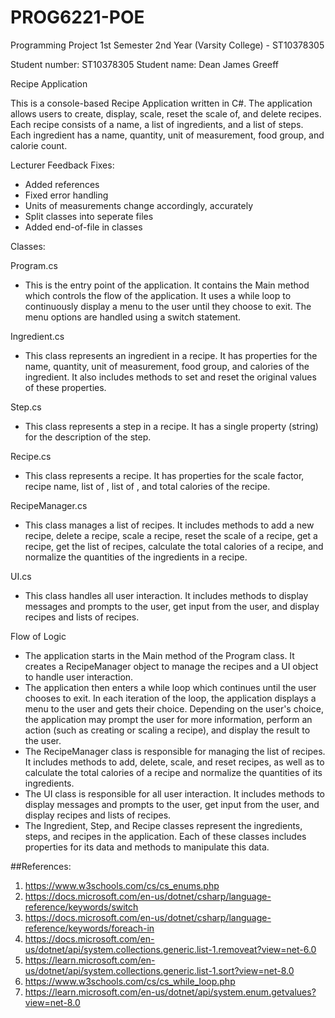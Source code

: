 # PROG6221-POE
Programming Project 1st Semester 2nd Year (Varsity College) - ST10378305

Student number: ST10378305
Student name: Dean James Greeff

Recipe Application

This is a console-based Recipe Application written in C#. The application allows users to create, display, scale, reset the scale of, and delete recipes. Each recipe consists of a name, a list of ingredients, and a list of steps. Each ingredient has a name, quantity, unit of measurement, food group, and calorie count.

Lecturer Feedback Fixes:
- Added references
- Fixed error handling
- Units of measurements change accordingly, accurately
- Split classes into seperate files
- Added end-of-file in classes

Classes:

Program.cs
- This is the entry point of the application. It contains the Main method which controls the flow of the application. It uses a while loop to continuously display a menu to the user until they choose to exit. The menu options are handled using a switch statement.

Ingredient.cs
- This class represents an ingredient in a recipe. It has properties for the name, quantity, unit of measurement, food group, and calories of the ingredient. It also includes methods to set and reset the original values of these properties.

Step.cs
- This class represents a step in a recipe. It has a single property (string) for the description of the step.

Recipe.cs
- This class represents a recipe. It has properties for the scale factor, recipe name, list of <steps>, list of <ingredients>, and total calories of the recipe.

RecipeManager.cs
- This class manages a list of recipes. It includes methods to add a new recipe, delete a recipe, scale a recipe, reset the scale of a recipe, get a recipe, get the list of recipes, calculate the total calories of a recipe, and normalize the quantities of the ingredients in a recipe.

UI.cs
- This class handles all user interaction. It includes methods to display messages and prompts to the user, get input from the user, and display recipes and lists of recipes.

Flow of Logic
- The application starts in the Main method of the Program class. It creates a RecipeManager object to manage the recipes and a UI object to handle user interaction.
- The application then enters a while loop which continues until the user chooses to exit. In each iteration of the loop, the application displays a menu to the user and gets their choice. Depending on the user's choice, the application may prompt the user for more information, perform an action (such as creating or scaling a recipe), and display the result to the user.
- The RecipeManager class is responsible for managing the list of recipes. It includes methods to add, delete, scale, and reset recipes, as well as to calculate the total calories of a recipe and normalize the quantities of its ingredients.
- The UI class is responsible for all user interaction. It includes methods to display messages and prompts to the user, get input from the user, and display recipes and lists of recipes.
- The Ingredient, Step, and Recipe classes represent the ingredients, steps, and recipes in the application. Each of these classes includes properties for its data and methods to manipulate this data.

##References:
1. https://www.w3schools.com/cs/cs_enums.php
2. https://docs.microsoft.com/en-us/dotnet/csharp/language-reference/keywords/switch
3. https://docs.microsoft.com/en-us/dotnet/csharp/language-reference/keywords/foreach-in
4. https://docs.microsoft.com/en-us/dotnet/api/system.collections.generic.list-1.removeat?view=net-6.0
5. https://learn.microsoft.com/en-us/dotnet/api/system.collections.generic.list-1.sort?view=net-8.0
6. https://www.w3schools.com/cs/cs_while_loop.php
7. https://learn.microsoft.com/en-us/dotnet/api/system.enum.getvalues?view=net-8.0
